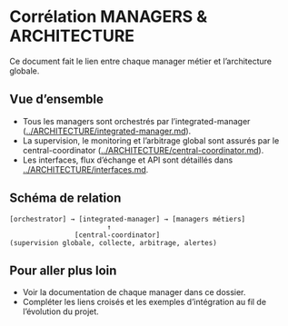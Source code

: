 # Corrélation MANAGERS & ARCHITECTURE

Ce document fait le lien entre chaque manager métier et l’architecture globale.

## Vue d’ensemble

- Tous les managers sont orchestrés par l’integrated-manager ([../ARCHITECTURE/integrated-manager.md](../ARCHITECTURE/integrated-manager.md)).
- La supervision, le monitoring et l’arbitrage global sont assurés par le central-coordinator ([../ARCHITECTURE/central-coordinator.md](../ARCHITECTURE/central-coordinator.md)).
- Les interfaces, flux d’échange et API sont détaillés dans [../ARCHITECTURE/interfaces.md](../ARCHITECTURE/interfaces.md).

## Schéma de relation

```
[orchestrator] → [integrated-manager] → [managers métiers]
                        ↑
                [central-coordinator]
(supervision globale, collecte, arbitrage, alertes)
```

## Pour aller plus loin

- Voir la documentation de chaque manager dans ce dossier.
- Compléter les liens croisés et les exemples d’intégration au fil de l’évolution du projet.
